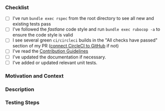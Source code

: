 <!-- Thanks for contributing to _fastlane_! Before you submit your pull request, please make sure to check the following boxes by putting an x in the [ ] (don't: [x ], [ x], do: [x]) -->

### Checklist

- [ ] I've run `bundle exec rspec` from the root directory to see all new and existing tests pass
- [ ] I've followed the _fastlane_ code style and run `bundle exec rubocop -a` to ensure the code style is valid
- [ ] I see several green `ci/circleci` builds in the "All checks have passed" section of my PR ([connect CircleCI to GitHub](https://support.circleci.com/hc/en-us/articles/360008097173-Why-aren-t-pull-requests-triggering-jobs-on-my-organization-) if not)
- [ ] I've read the [Contribution Guidelines](https://github.com/fastlane/fastlane/blob/master/CONTRIBUTING.md)
- [ ] I've updated the documentation if necessary.
- [ ] I've added or updated relevant unit tests.

### Motivation and Context

<!-- Why is this change required? What problem does it solve? -->
<!-- If it fixes an open issue, please link to the issue following this format:
Resolves #999999
-->

### Description

<!-- Describe your changes in detail, as well as how you tested them. -->

### Testing Steps

<!-- Optional: steps, commands, or code used to test your changes. -->
<!-- Providing these will reduce the time needed for testing and review by the fastlane team. -->
